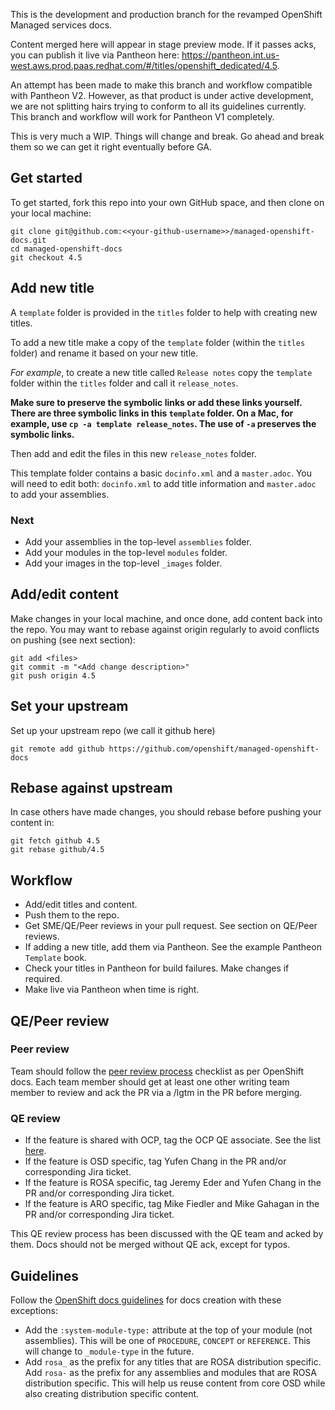 This is the development and production branch for the revamped OpenShift Managed services docs.

Content merged here will appear in stage preview mode. If it passes acks, you can publish it live via Pantheon here: https://pantheon.int.us-west.aws.prod.paas.redhat.com/#/titles/openshift_dedicated/4.5.

An attempt has been made to make this branch and workflow compatible with Pantheon V2. However, as that product is under active development, we are not splitting hairs trying to conform to all its guidelines currently. This branch and workflow will work for Pantheon V1 completely.

This is very much a WIP. Things will change and break. Go ahead and break them so we can get it right eventually before GA.

## Get started
To get started, fork this repo into your own GitHub space, and then clone on your local machine:

```
git clone git@github.com:<<your-github-username>>/managed-openshift-docs.git
cd managed-openshift-docs
git checkout 4.5
```

## Add new title
A `template` folder is provided in the `titles` folder to help with creating new titles.

To add a new title make a copy of the `template` folder (within the `titles` folder) and rename it based on your new title.

*For example*, to create a new title called `Release notes` copy the `template` folder within the `titles` folder and call it `release_notes`.

**Make sure to preserve the symbolic links or add these links yourself. There are three symbolic links in this `template` folder. On a Mac, for example, use `cp -a template release_notes`. The use of `-a` preserves the symbolic links.**

Then add and edit the files in this new `release_notes` folder.

This template folder contains a basic `docinfo.xml` and a `master.adoc`. You will need to edit both: `docinfo.xml` to add title information and `master.adoc` to add your assemblies.

### Next

* Add your assemblies in the top-level `assemblies` folder.
* Add your modules in the top-level `modules` folder.
* Add your images in the top-level `_images` folder.

## Add/edit content
Make changes in your local machine, and once done, add content back into the repo. You may want to rebase against origin regularly to avoid conflicts on pushing (see next section):

```
git add <files>
git commit -m "<Add change description>"
git push origin 4.5
```

## Set your upstream
Set up your upstream repo (we call it github here)

```
git remote add github https://github.com/openshift/managed-openshift-docs
```

## Rebase against upstream
In case others have made changes, you should rebase before pushing your content in:

```
git fetch github 4.5
git rebase github/4.5
```
## Workflow

* Add/edit titles and content.
* Push them to the repo.
* Get SME/QE/Peer reviews in your pull request. See section on QE/Peer reviews.
* If adding a new title, add them via Pantheon. See the example Pantheon `Template` book.
* Check your titles in Pantheon for build failures. Make changes if required.
* Make live via Pantheon when time is right.

## QE/Peer review

### Peer review
Team should follow the [peer review process](https://docs.google.com/document/d/1WN7k72PKxcPA__erp5TK-CefmS_sVwE3r40PvpmNk3E/edit) checklist as per OpenShift docs.
Each team member should get at least one other writing team member to review and ack the PR via a /lgtm in the PR before merging.

### QE review
* If the feature is shared with OCP, tag the OCP QE associate. See the list [here](https://bugzilla.redhat.com/describecomponents.cgi?product=OpenShift%20Container%20Platform).
* If the feature is OSD specific, tag Yufen Chang in the PR and/or corresponding Jira ticket.
* If the feature is ROSA specific, tag Jeremy Eder  and Yufen Chang in the PR and/or corresponding Jira ticket.
* If the feature is ARO specific, tag Mike Fiedler and Mike Gahagan in the PR and/or corresponding Jira ticket.

This QE review process has been discussed with the QE team and acked by them. Docs should not be merged without QE ack, except for typos.

## Guidelines

Follow the [OpenShift docs guidelines](https://github.com/openshift/openshift-docs/blob/master/contributing_to_docs/doc_guidelines.adoc) for docs creation with these exceptions:

* Add the `:system-module-type:` attribute at the top of your module (not assemblies). This will be one of `PROCEDURE`, `CONCEPT` or `REFERENCE`. This will change to `_module-type` in the future.
* Add `rosa_` as the prefix for any titles that are ROSA distribution specific. Add `rosa-` as the prefix for any assemblies and modules that are ROSA distribution specific. This will help us reuse content from core OSD while also creating distribution specific content.
